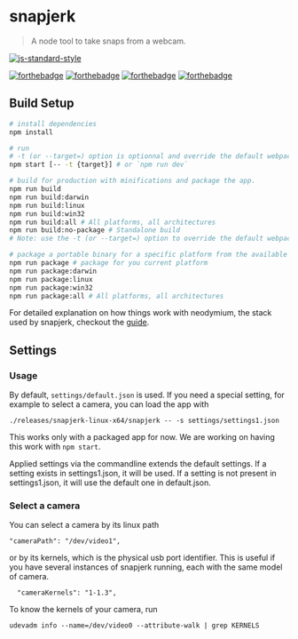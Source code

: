 # snapjerk

> A node tool to take snaps from a webcam.

[![js-standard-style](https://img.shields.io/badge/code_style-standard-brightgreen.svg)](http://standardjs.com/)

[![forthebadge](http://forthebadge.com/images/badges/built-with-love.svg)](http://forthebadge.com)
[![forthebadge](http://forthebadge.com/images/badges/makes-people-smile.svg)](http://forthebadge.com)
[![forthebadge](http://forthebadge.com/images/badges/uses-js.svg)](http://forthebadge.com)
[![forthebadge](http://forthebadge.com/images/badges/uses-badges.svg)](http://forthebadge.com)

## Build Setup

``` bash
# install dependencies
npm install

# run
# -t (or --target=) option is optionnal and override the default webpack target (https://webpack.github.io/docs/configuration.html#target)
npm start [-- -t {target}] # or `npm run dev`

# build for production with minifications and package the app.
npm run build
npm run build:darwin
npm run build:linux
npm run build:win32
npm run build:all # All platforms, all architectures
npm run build:no-package # Standalone build
# Note: use the -t (or --target=) option to override the default webpack target (https://webpack.github.io/docs/configuration.html#target). For example `npm run build -- -t web`.

# package a portable binary for a specific platform from the available build.
npm run package # package for you current platform
npm run package:darwin
npm run package:linux
npm run package:win32
npm run package:all # All platforms, all architectures
```

For detailed explanation on how things work with neodymium, the stack used by snapjerk, checkout the [guide](http://soixantecircuits.github.io/nd/).

## Settings

### Usage

By default, `settings/default.json` is used.
If you need a special setting, for example to select a camera, you can load the app with 

```
./releases/snapjerk-linux-x64/snapjerk -- -s settings/settings1.json
```

This works only with a packaged app for now. We are working on having this work with `npm start`.

Applied settings via the commandline extends the default settings.
If a setting exists in settings1.json, it will be used. 
If a setting is not present in settings1.json, it will use the default one in default.json.

### Select a camera

You can select a camera by its linux path

```
"cameraPath": "/dev/video1", 
```

or by its kernels, which is the physical usb port identifier.
This is useful if you have several instances of snapjerk running, each with the same model of camera.

```
  "cameraKernels": "1-1.3",
```

To know the kernels of your camera, run

```
udevadm info --name=/dev/video0 --attribute-walk | grep KERNELS
```
